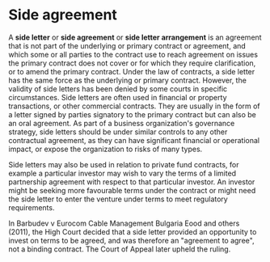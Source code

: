 # Side agreement

A **side letter** or **side agreement** or **side letter arrangement** is an agreement that is not part of the underlying or primary contract or agreement, and which some or all parties to the contract use to reach agreement on issues the primary contract does not cover or for which they require clarification, or to amend the primary contract. Under the law of contracts, a side letter has the same force as the underlying or primary contract. However, the validity of side letters has been denied by some courts in specific circumstances. Side letters are often used in financial or property transactions, or other commercial contracts. They are usually in the form of a letter signed by parties signatory to the primary contract but can also be an oral agreement. As part of a business organization's governance strategy, side letters should be under similar controls to any other contractual agreement, as they can have significant financial or operational impact, or expose the organization to risks of many types.

Side letters may also be used in relation to private fund contracts, for example a particular investor may wish to vary the terms of a limited partnership agreement with respect to that particular investor. An investor might be seeking more favourable terms under the contract or might need the side letter to enter the venture under terms to meet regulatory requirements.

In Barbudev v Eurocom Cable Management Bulgaria Eood and others (2011), the High Court decided that a side letter provided an opportunity to invest on terms to be agreed, and was therefore an "agreement to agree", not a binding contract. The Court of Appeal later upheld the ruling.